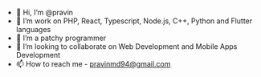 - 👋 Hi, I’m @pravin
- 👀 I’m work on PHP, React, Typescript, Node.js, C++, Python and Flutter languages
- 🌱 I’m a patchy programmer
- 💞️ I’m looking to collaborate on Web Development and Mobile Apps Development
- 📫 How to reach me - pravinmd94@gmail.com

<!---
pravintargaryen/pravintargaryen is a ✨ special ✨ repository because its `README.md` (this file) appears on your GitHub profile.
You can click the Preview link to take a look at your changes.
--->
